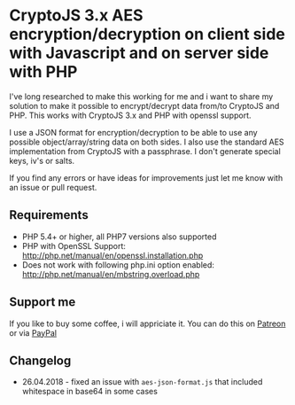 # CryptoJS 3.x AES encryption/decryption on client side with Javascript and on server side with PHP

I've long researched to make this working for me and i want to share my solution to make it possible to encrypt/decrypt data from/to CryptoJS and PHP.
This works with CryptoJS 3.x and PHP with openssl support.

I use a JSON format for encryption/decryption to be able to use any possible object/array/string data on both sides.
I also use the standard AES implementation from CryptoJS with a passphrase. I don't generate special keys, iv's or salts.

If you find any errors or have ideas for improvements just let me know with an issue or pull request.

## Requirements

* PHP 5.4+ or higher, all PHP7 versions also supported
* PHP with OpenSSL Support: http://php.net/manual/en/openssl.installation.php
* Does not work with following php.ini option enabled: http://php.net/manual/en/mbstring.overload.php

## Support me
If you like to buy some coffee, i will appriciate it. You can do this on [Patreon](https://www.patreon.com/brainfoolong) or via [PayPal](https://www.paypal.me/brainfoolong)

## Changelog
* 26.04.2018 - fixed an issue with `aes-json-format.js` that included whitespace in base64 in some cases